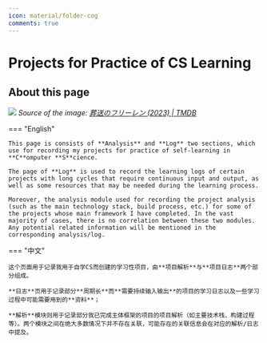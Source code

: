 ```yaml
---
icon: material/folder-cog
comments: true
---
```


# Projects for Practice of CS Learning

## About this page

![](https://image.tmdb.org/t/p/original/96RT2A47UdzWlUfvIERFyBsLhL2.jpg)
*Source of the image: [葬送のフリーレン (2023) | TMDB](https://www.themoviedb.org/tv/209867/images/backdrops?language=ja)*

=== "English"

    This page is consists of **Analysis** and **Log** two sections, which use for recording my projects for practice of self-learning in **C**omputer **S**cience. 
    
    The page of **Log** is used to record the learning logs of certain projects with long cycles that require continuous input and output, as well as some resources that may be needed during the learning process.

    Moreover, the analysis module used for recording the project analysis (such as the main technology stack, build process, etc.) for some of the projects whose main framework I have completed. In the vast majority of cases, there is no correlation between these two modules. Any potential related information will be mentioned in the corresponding analysis/log.

=== "中文"

    这个页面用于记录我用于自学CS而创建的学习性项目，由**项目解析**与**项目日志**两个部分组成。

    **日志**页用于记录部分**周期长**而**需要持续输入输出**的项目的学习日志以及一些学习过程中可能需要用到的**资料**；
    
    **解析**模块则用于记录部分我已完成主体框架的项目的项目解析（如主要技术栈、构建过程等）。两个模块之间在绝大多数情况下并不存在关联，可能存在的关联信息会在对应的解析/日志中提及。
